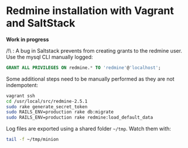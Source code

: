 Redmine installation with Vagrant and SaltStack
===============================================
**Work in progress**

/!\ : A bug in Saltstack prevents from creating grants to the redmine user. Use the mysql CLI manually logged:
```sql
GRANT ALL PRIVILEGES ON redmine.* TO 'redmine'@'localhost';
```

Some additional steps need to be manually performed as they are not indempotent:
```bash
vagrant ssh
cd /usr/local/src/redmine-2.5.1
sudo rake generate_secret_token
sudo RAILS_ENV=production rake db:migrate
sudo RAILS_ENV=production rake redmine:load_default_data
```

Log files are exported using a shared folder `~/tmp`. Watch them with:
```bash
tail -f ~/tmp/minion
```
